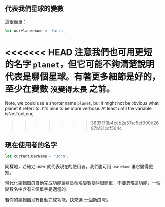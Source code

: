 ## 代表我們星球的變數

這很簡單：

```js
let ourPlanetName = "Earth";
```

<<<<<<< HEAD
注意我們也可用更短的名字 `planet`，但它可能不夠清楚說明代表是哪個星球。有著更多細節是好的，至少在變數 `沒變得太長` 之前。
=======
Note, we could use a shorter name `planet`, but it might not be obvious what planet it refers to. It's nice to be more verbose. At least until the variable isNotTooLong.
>>>>>>> 3699f73b4ccb2a57ac5ef990d2687bf31ccf564c

## 現在使用者的名字

```js
let currentUserName = "John";
```

同樣地，若確定 user 就代表現在的使用者，我們也可用 `userName` 讓它變得更短。

現代化編輯器的自動完成功能讓寫長命名變數變得很簡單，不要忽略這功能，一個變數名中含有三個單字是適當的。

若你的編輯器沒有自動完成功能，快來選 [一個新的](/code-editors) 吧。

